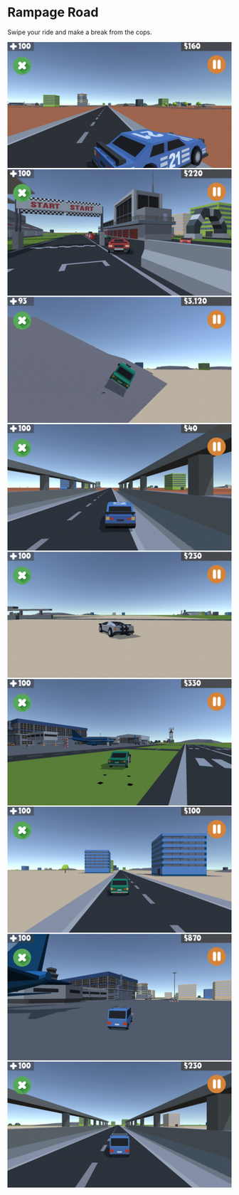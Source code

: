 # Rampage Road

Swipe your ride and make a break from the cops.

![](https://raw.githubusercontent.com/ARCHIXEntertainment/Rampage_Road/refs/heads/main/screenshots/screenshot1.png)
![](https://raw.githubusercontent.com/ARCHIXEntertainment/Rampage_Road/refs/heads/main/screenshots/screenshot2.png)
![](https://raw.githubusercontent.com/ARCHIXEntertainment/Rampage_Road/refs/heads/main/screenshots/screenshot3.png)
![](https://raw.githubusercontent.com/ARCHIXEntertainment/Rampage_Road/refs/heads/main/screenshots/screenshot4.png)
![](https://raw.githubusercontent.com/ARCHIXEntertainment/Rampage_Road/refs/heads/main/screenshots/screenshot5.png)
![](https://raw.githubusercontent.com/ARCHIXEntertainment/Rampage_Road/refs/heads/main/screenshots/screenshot6.png)
![](https://raw.githubusercontent.com/ARCHIXEntertainment/Rampage_Road/refs/heads/main/screenshots/screenshot7.png)
![](https://raw.githubusercontent.com/ARCHIXEntertainment/Rampage_Road/refs/heads/main/screenshots/screenshot8.png)
![](https://raw.githubusercontent.com/ARCHIXEntertainment/Rampage_Road/refs/heads/main/screenshots/screenshot9.png)
